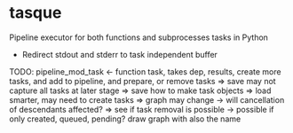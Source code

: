 # tasque
Pipeline executor for both functions and subprocesses tasks in Python

- Redirect stdout and stderr to task independent buffer

TODO:
pipeline_mod_task <- function task, takes dep, results, create more tasks, and add to pipeline, and prepare, or remove tasks
    => save may not capture all tasks at later stage
    => save how to make task objects
    => load smarter, may need to create tasks
    => graph may change -> will cancellation of descendants affected?
    => see if task removal is possible -> possible if only created, queued, pending?
draw graph with also the name
